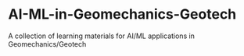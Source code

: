 # AI-ML-in-Geomechanics-Geotech
A collection of learning materials for AI/ML applications in Geomechanics/Geotech
